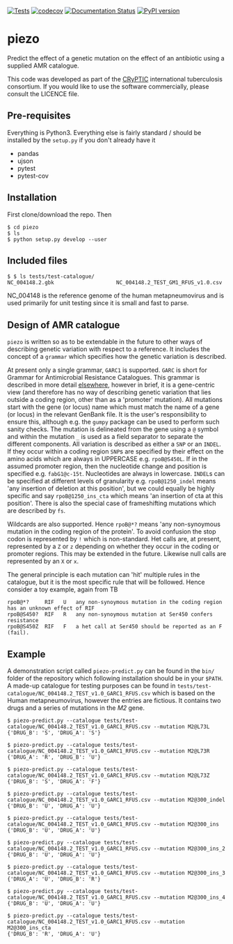[![Tests](https://github.com/oxfordmmm/piezo/actions/workflows/tests.yaml/badge.svg)](https://github.com/oxfordmmm/piezo/actions/workflows/tests.yaml)
[![codecov](https://codecov.io/gh/oxfordmmm/piezo/branch/master/graph/badge.svg)](https://codecov.io/gh/oxfordmmm/piezo)
[![Documentation Status](https://readthedocs.org/projects/piezo/badge/?version=latest)](https://piezo.readthedocs.io/en/latest/?badge=latest) [![PyPI version](https://badge.fury.io/py/piezo.svg)](https://badge.fury.io/py/piezo)

# piezo

Predict the effect of a genetic mutation on the effect of an antibiotic using a supplied AMR catalogue.

This code was developed as part of the [CRyPTIC](http://www.crypticproject.org) international tuberculosis consortium. If you would like to use the software commercially, please consult the LICENCE file.

## Pre-requisites

Everything is Python3. Everything else is fairly standard / should be installed by the `setup.py` if you don't already have it
* pandas
* ujson
* pytest
* pytest-cov

## Installation

First clone/download the repo. Then

```
$ cd piezo
$ ls
$ python setup.py develop --user
```

## Included files

```
$ $ ls tests/test-catalogue/
NC_004148.2.gbk                    NC_004148.2_TEST_GM1_RFUS_v1.0.csv
```
NC_004148 is the reference genome of the human metapneumovirus and is used primarily for unit testing since it is small and fast to parse.

## Design of AMR catalogue

`piezo` is written so as to be extendable in the future to other ways of describing genetic variation with respect to a reference. It includes the concept of a `grammar` which specifies how the genetic variation is described.

At present only a single grammar, `GARC1` is supported. `GARC` is short for Grammar for Antimicrobial Resistance Catalogues. This grammar is described in more detail [elsewhere](http://fowlerlab.org/2018/11/25/goarc-a-general-ontology-for-antimicrobial-resistance-catalogues/), however in brief, it is a gene-centric view (and therefore has no way of describing genetic variation that lies outside a coding region, other than as a 'promoter' mutation). All mutations start with the gene (or locus) name which must match the name of a gene (or locus) in the relevant GenBank file. It is the user's responsibility to ensure this, although e.g. the `gumpy` package can be used to perform such sanity checks. The mutation is delineated from the gene using a `@` symbol and within the mutation `_` is used as a field separator to separate the different components. All variation is described as either a `SNP` or an `INDEL`. If they occur within a coding region `SNP`s are specified by their effect on the amino acids which are always in UPPERCASE e.g. `rpoB@S450L`. If in the assumed promoter region, then the nucleotide change and position is specified e.g. `fabG1@c-15t`. Nucleotides are always in lowercase. `INDEL`s can be specified at different levels of granularity e.g. `rpoB@1250_indel` means 'any insertion of deletion at this position', but we could equally be highly specific and say `rpoB@1250_ins_cta` which means 'an insertion of cta at this position'. There is also the special case of frameshifting mutations which are described by `fs`.

Wildcards are also supported. Hence `rpoB@*?` means 'any non-synoymous mutation in the coding region of the protein'. To avoid confusion the stop codon is represented by `!` which is non-standard. Het calls are, at present, represented by a `Z` or `z` depending on whether they occur in the coding or promoter regions. This may be extended in the future. Likewise null calls are represented by an `X` or `x`.

The general principle is each mutation can 'hit' multiple rules in the catalogue, but it is the most specific rule that will be followed. Hence consider a toy example, again from TB

```
rpoB@*?     RIF   U   any non-synoymous mutation in the coding region has an unknown effect of RIF
rpoB@S450?  RIF   R   any non-synoymous mutation at Ser450 confers resistance
rpoB@S450Z  RIF   F   a het call at Ser450 should be reported as an F (fail).
```

## Example

A demonstration script called `piezo-predict.py` can be found in the `bin/` folder of the repository which following installation should be in your `$PATH`. A made-up catalogue for testing purposes can be found in `tests/test-catalogue/NC_004148.2_TEST_v1.0_GARC1_RFUS.csv` which is based on the Human metapneumovirus, however the entries are fictious. It contains two drugs and a series of mutations in the *M2* gene.

```
$ piezo-predict.py --catalogue tests/test-catalogue/NC_004148.2_TEST_v1.0_GARC1_RFUS.csv --mutation M2@L73L
{'DRUG_B': 'S', 'DRUG_A': 'S'}

$ piezo-predict.py --catalogue tests/test-catalogue/NC_004148.2_TEST_v1.0_GARC1_RFUS.csv --mutation M2@L73R
{'DRUG_A': 'R', 'DRUG_B': 'U'}

$ piezo-predict.py --catalogue tests/test-catalogue/NC_004148.2_TEST_v1.0_GARC1_RFUS.csv --mutation M2@L73Z
{'DRUG_B': 'S', 'DRUG_A': 'F'}

$ piezo-predict.py --catalogue tests/test-catalogue/NC_004148.2_TEST_v1.0_GARC1_RFUS.csv --mutation M2@300_indel
{'DRUG_B': 'U', 'DRUG_A': 'U'}

$ piezo-predict.py --catalogue tests/test-catalogue/NC_004148.2_TEST_v1.0_GARC1_RFUS.csv --mutation M2@300_ins
{'DRUG_B': 'U', 'DRUG_A': 'U'}

$ piezo-predict.py --catalogue tests/test-catalogue/NC_004148.2_TEST_v1.0_GARC1_RFUS.csv --mutation M2@300_ins_2
{'DRUG_B': 'U', 'DRUG_A': 'U'}

$ piezo-predict.py --catalogue tests/test-catalogue/NC_004148.2_TEST_v1.0_GARC1_RFUS.csv --mutation M2@300_ins_3
{'DRUG_A': 'U', 'DRUG_B': 'R'}

$ piezo-predict.py --catalogue tests/test-catalogue/NC_004148.2_TEST_v1.0_GARC1_RFUS.csv --mutation M2@300_ins_4
{'DRUG_B': 'U', 'DRUG_A': 'U'}

$ piezo-predict.py --catalogue tests/test-catalogue/NC_004148.2_TEST_v1.0_GARC1_RFUS.csv --mutation M2@300_ins_cta
{'DRUG_B': 'R', 'DRUG_A': 'U'}
```
